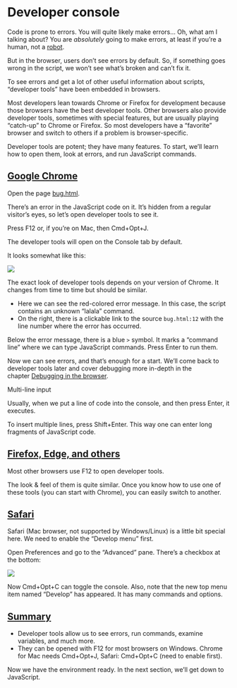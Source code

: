 # Developer console

Code is prone to errors. You will quite likely make errors… Oh, what am I talking about? You are _absolutely_ going to make errors, at least if you’re a human, not a [robot](https://en.wikipedia.org/wiki/Bender_(Futurama)).

But in the browser, users don’t see errors by default. So, if something goes wrong in the script, we won’t see what’s broken and can’t fix it.

To see errors and get a lot of other useful information about scripts, “developer tools” have been embedded in browsers.

Most developers lean towards Chrome or Firefox for development because those browsers have the best developer tools. Other browsers also provide developer tools, sometimes with special features, but are usually playing “catch-up” to Chrome or Firefox. So most developers have a “favorite” browser and switch to others if a problem is browser-specific.

Developer tools are potent; they have many features. To start, we’ll learn how to open them, look at errors, and run JavaScript commands.

## [Google Chrome](https://javascript.info/devtools#google-chrome)

Open the page [bug.html](https://javascript.info/article/devtools/bug.html).

There’s an error in the JavaScript code on it. It’s hidden from a regular visitor’s eyes, so let’s open developer tools to see it.

Press F12 or, if you’re on Mac, then Cmd+Opt+J.

The developer tools will open on the Console tab by default.

It looks somewhat like this:

![](https://javascript.info/article/devtools/chrome@2x.png)

The exact look of developer tools depends on your version of Chrome. It changes from time to time but should be similar.

- Here we can see the red-colored error message. In this case, the script contains an unknown “lalala” command.
- On the right, there is a clickable link to the source `bug.html:12` with the line number where the error has occurred.

Below the error message, there is a blue `>` symbol. It marks a “command line” where we can type JavaScript commands. Press Enter to run them.

Now we can see errors, and that’s enough for a start. We’ll come back to developer tools later and cover debugging more in-depth in the chapter [Debugging in the browser](https://javascript.info/debugging-chrome).

Multi-line input

Usually, when we put a line of code into the console, and then press Enter, it executes.

To insert multiple lines, press Shift+Enter. This way one can enter long fragments of JavaScript code.

## [Firefox, Edge, and others](https://javascript.info/devtools#firefox-edge-and-others)

Most other browsers use F12 to open developer tools.

The look & feel of them is quite similar. Once you know how to use one of these tools (you can start with Chrome), you can easily switch to another.

## [Safari](https://javascript.info/devtools#safari)

Safari (Mac browser, not supported by Windows/Linux) is a little bit special here. We need to enable the “Develop menu” first.

Open Preferences and go to the “Advanced” pane. There’s a checkbox at the bottom:

![](https://javascript.info/article/devtools/safari@2x.png)

Now Cmd+Opt+C can toggle the console. Also, note that the new top menu item named “Develop” has appeared. It has many commands and options.

## [Summary](https://javascript.info/devtools#summary)

- Developer tools allow us to see errors, run commands, examine variables, and much more.
- They can be opened with F12 for most browsers on Windows. Chrome for Mac needs Cmd+Opt+J, Safari: Cmd+Opt+C (need to enable first).

Now we have the environment ready. In the next section, we’ll get down to JavaScript.
